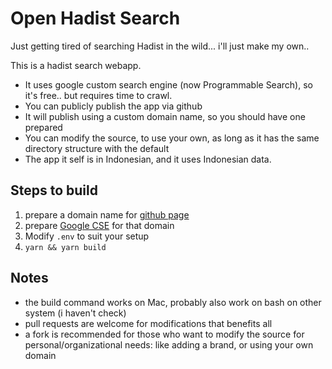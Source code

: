 # Open Hadist Search

Just getting tired of searching Hadist in the wild... i'll just make my own..

This is a hadist search webapp.

- It uses google custom search engine (now Programmable Search), so it's free.. but requires time to crawl.
- You can publicly publish the app via github
- It will publish using a custom domain name, so you should have one prepared
- You can modify the source, to use your own, as long as it has the same directory structure with the default
- The app it self is in Indonesian, and it uses Indonesian data.


## Steps to build

1. prepare a domain name for [github page](https://docs.github.com/en/pages/configuring-a-custom-domain-for-your-github-pages-site)
2. prepare [Google CSE](https://programmablesearchengine.google.com/about/) for that domain
2. Modify `.env` to suit your setup
3. `yarn && yarn build`


## Notes

- the build command works on Mac, probably also work on bash on other system (i haven't check)
- pull requests are welcome for modifications that benefits all
- a fork is recommended for those who want to modify the source for personal/organizational needs: like adding a brand, or using your own domain
